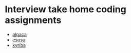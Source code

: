 # Interview take home coding assignments

- [alpaca](./alpaca/README.md)
- [esusu](./esusu/README.md)
- [kyriba](./kyriba/README.md)